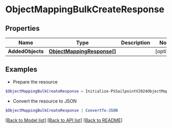 # ObjectMappingBulkCreateResponse
## Properties

Name | Type | Description | Notes
------------ | ------------- | ------------- | -------------
**AddedObjects** | [**ObjectMappingResponse[]**](ObjectMappingResponse.md) |  | [optional] 

## Examples

- Prepare the resource
```powershell
$ObjectMappingBulkCreateResponse = Initialize-PSSailpointV2024ObjectMappingBulkCreateResponse  -AddedObjects null
```

- Convert the resource to JSON
```powershell
$ObjectMappingBulkCreateResponse | ConvertTo-JSON
```

[[Back to Model list]](../README.md#documentation-for-models) [[Back to API list]](../README.md#documentation-for-api-endpoints) [[Back to README]](../README.md)

